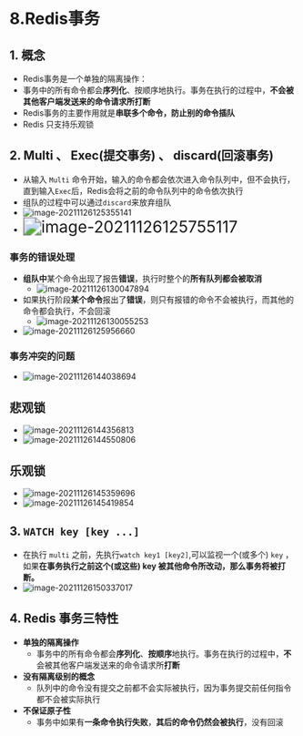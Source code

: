 # 8.Redis事务

## 1. 概念

- Redis事务是一个单独的隔离操作：
- 事务中的所有命令都会**序列化**、按顺序地执行。事务在执行的过程中，**不会被其他客户端发送来的命令请求所打断**
- Redis事务的主要作用就是**串联多个命令，防止别的命令插队**
- Redis 只支持乐观锁

## 2. Multi 、 Exec(提交事务) 、 discard(回滚事务)

- 从输入 `Multi` 命令开始，输入的命令都会依次进入命令队列中，但不会执行，直到输入`Exec`后，Redis会将之前的命令队列中的命令依次执行
- 组队的过程中可以通过`discard`来放弃组队
- ![image-20211126125355141](https://raw.githubusercontent.com/TWDH/Leetcode-From-Zero/pictures/img/image-20211126125355141.png)
- <img src="https://raw.githubusercontent.com/TWDH/Leetcode-From-Zero/pictures/img/image-20211126125755117.png" alt="image-20211126125755117" style="zoom:200%;" />

### 事务的错误处理

- **组队中**某个命令出现了报告**错误**，执行时整个的**所有队列都会被取消**
  - ![image-20211126130047894](https://raw.githubusercontent.com/TWDH/Leetcode-From-Zero/pictures/img/image-20211126130047894.png)
- 如果执行阶段**某个命令**报出了**错误**，则只有报错的命令不会被执行，而其他的命令都会执行，不会回滚
  - ![image-20211126130055253](https://raw.githubusercontent.com/TWDH/Leetcode-From-Zero/pictures/img/image-20211126130055253.png)
- ![image-20211126125956660](https://raw.githubusercontent.com/TWDH/Leetcode-From-Zero/pictures/img/image-20211126125956660.png)

### 事务冲突的问题

- ![image-20211126144038694](https://raw.githubusercontent.com/TWDH/Leetcode-From-Zero/pictures/img/image-20211126144038694.png)

## 悲观锁

- ![image-20211126144356813](https://raw.githubusercontent.com/TWDH/Leetcode-From-Zero/pictures/img/image-20211126144356813.png)
- ![image-20211126144550806](https://raw.githubusercontent.com/TWDH/Leetcode-From-Zero/pictures/img/image-20211126144550806.png)

## 乐观锁

- ![image-20211126145359696](https://raw.githubusercontent.com/TWDH/Leetcode-From-Zero/pictures/img/image-20211126145359696.png)
- ![image-20211126145419854](https://raw.githubusercontent.com/TWDH/Leetcode-From-Zero/pictures/img/image-20211126145419854.png)

## 3. `WATCH key [key ...]`

- 在执行 `multi` 之前，先执行`watch key1 [key2]`,可以监视一个(或多个) `key` ，如果**在事务执行之前这个(或这些) key 被其他命令所改动，那么事务将被打断。**
- ![image-20211126150337017](https://raw.githubusercontent.com/TWDH/Leetcode-From-Zero/pictures/img/image-20211126150337017.png)

## 4. Redis 事务三特性

- **单独的隔离操作**
  - 事务中的所有命令都会**序列化**、**按顺序**地执行。事务在执行的过程中，**不**会被其他客户端发送来的命令请求所**打断**
- **没有隔离级别的概念**
  - 队列中的命令没有提交之前都不会实际被执行，因为事务提交前任何指令都不会被实际执行
- **不保证原子性**
  - 事务中如果有**一条命令执行失败**，**其后的命令仍然会被执行**，没有回滚





















































